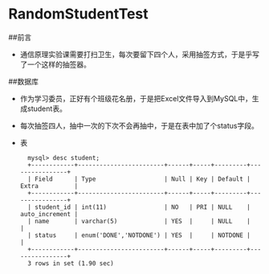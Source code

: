 # RandomStudentTest

##前言
- 通信原理实验课需要打扫卫生，每次要留下四个人，采用抽签方式，于是乎写了一个这样的抽签器。

##数据库
- 作为学习委员，正好有个班级花名册，于是把Excel文件导入到MySQL中，生成student表。
- 每次抽签四人，抽中一次的下次不会再抽中，于是在表中加了个status字段。
- 表

        mysql> desc student;
        +------------+------------------------+------+-----+---------+----------------+
        | Field      | Type                   | Null | Key | Default | Extra          |
        +------------+------------------------+------+-----+---------+----------------+
        | student_id | int(11)                | NO   | PRI | NULL    | auto_increment |
        | name       | varchar(5)             | YES  |     | NULL    |                |
        | status     | enum('DONE','NOTDONE') | YES  |     | NOTDONE |                |
        +------------+------------------------+------+-----+---------+----------------+
        3 rows in set (1.90 sec)
